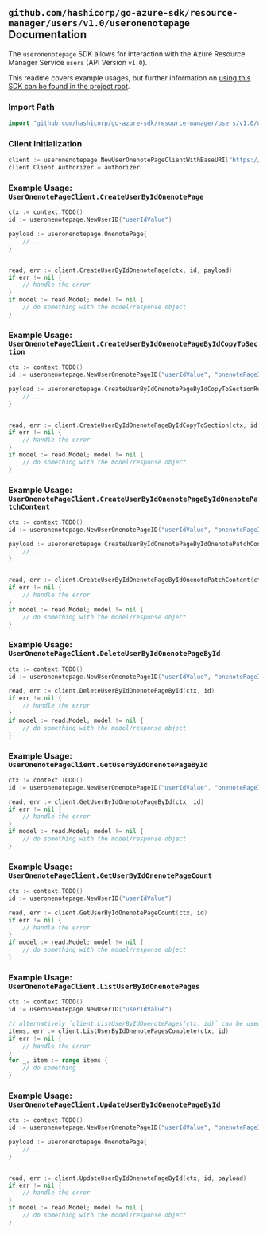 
## `github.com/hashicorp/go-azure-sdk/resource-manager/users/v1.0/useronenotepage` Documentation

The `useronenotepage` SDK allows for interaction with the Azure Resource Manager Service `users` (API Version `v1.0`).

This readme covers example usages, but further information on [using this SDK can be found in the project root](https://github.com/hashicorp/go-azure-sdk/tree/main/docs).

### Import Path

```go
import "github.com/hashicorp/go-azure-sdk/resource-manager/users/v1.0/useronenotepage"
```


### Client Initialization

```go
client := useronenotepage.NewUserOnenotePageClientWithBaseURI("https://management.azure.com")
client.Client.Authorizer = authorizer
```


### Example Usage: `UserOnenotePageClient.CreateUserByIdOnenotePage`

```go
ctx := context.TODO()
id := useronenotepage.NewUserID("userIdValue")

payload := useronenotepage.OnenotePage{
	// ...
}


read, err := client.CreateUserByIdOnenotePage(ctx, id, payload)
if err != nil {
	// handle the error
}
if model := read.Model; model != nil {
	// do something with the model/response object
}
```


### Example Usage: `UserOnenotePageClient.CreateUserByIdOnenotePageByIdCopyToSection`

```go
ctx := context.TODO()
id := useronenotepage.NewUserOnenotePageID("userIdValue", "onenotePageIdValue")

payload := useronenotepage.CreateUserByIdOnenotePageByIdCopyToSectionRequest{
	// ...
}


read, err := client.CreateUserByIdOnenotePageByIdCopyToSection(ctx, id, payload)
if err != nil {
	// handle the error
}
if model := read.Model; model != nil {
	// do something with the model/response object
}
```


### Example Usage: `UserOnenotePageClient.CreateUserByIdOnenotePageByIdOnenotePatchContent`

```go
ctx := context.TODO()
id := useronenotepage.NewUserOnenotePageID("userIdValue", "onenotePageIdValue")

payload := useronenotepage.CreateUserByIdOnenotePageByIdOnenotePatchContentRequest{
	// ...
}


read, err := client.CreateUserByIdOnenotePageByIdOnenotePatchContent(ctx, id, payload)
if err != nil {
	// handle the error
}
if model := read.Model; model != nil {
	// do something with the model/response object
}
```


### Example Usage: `UserOnenotePageClient.DeleteUserByIdOnenotePageById`

```go
ctx := context.TODO()
id := useronenotepage.NewUserOnenotePageID("userIdValue", "onenotePageIdValue")

read, err := client.DeleteUserByIdOnenotePageById(ctx, id)
if err != nil {
	// handle the error
}
if model := read.Model; model != nil {
	// do something with the model/response object
}
```


### Example Usage: `UserOnenotePageClient.GetUserByIdOnenotePageById`

```go
ctx := context.TODO()
id := useronenotepage.NewUserOnenotePageID("userIdValue", "onenotePageIdValue")

read, err := client.GetUserByIdOnenotePageById(ctx, id)
if err != nil {
	// handle the error
}
if model := read.Model; model != nil {
	// do something with the model/response object
}
```


### Example Usage: `UserOnenotePageClient.GetUserByIdOnenotePageCount`

```go
ctx := context.TODO()
id := useronenotepage.NewUserID("userIdValue")

read, err := client.GetUserByIdOnenotePageCount(ctx, id)
if err != nil {
	// handle the error
}
if model := read.Model; model != nil {
	// do something with the model/response object
}
```


### Example Usage: `UserOnenotePageClient.ListUserByIdOnenotePages`

```go
ctx := context.TODO()
id := useronenotepage.NewUserID("userIdValue")

// alternatively `client.ListUserByIdOnenotePages(ctx, id)` can be used to do batched pagination
items, err := client.ListUserByIdOnenotePagesComplete(ctx, id)
if err != nil {
	// handle the error
}
for _, item := range items {
	// do something
}
```


### Example Usage: `UserOnenotePageClient.UpdateUserByIdOnenotePageById`

```go
ctx := context.TODO()
id := useronenotepage.NewUserOnenotePageID("userIdValue", "onenotePageIdValue")

payload := useronenotepage.OnenotePage{
	// ...
}


read, err := client.UpdateUserByIdOnenotePageById(ctx, id, payload)
if err != nil {
	// handle the error
}
if model := read.Model; model != nil {
	// do something with the model/response object
}
```
